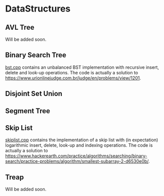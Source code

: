 # DataStructures

## AVL Tree
Will be added soon.

## Binary Search Tree
[bst.cpp](https://github.com/Electron1997/DataStructures/blob/main/bst.cpp) contains an unbalanced BST implementation with recursive insert, delete and look-up operations. The code is actually a solution to https://www.urionlinejudge.com.br/judge/en/problems/view/1201.

## Disjoint Set Union

## Segment Tree

## Skip List
[skiplist.cpp](https://github.com/Electron1997/DataStructures/blob/main/skiplist.cpp) contains the implementation of a skip list with (in expectation) logarithmic insert, delete, look-up and indexing operations. The code is actually a solution to https://www.hackerearth.com/practice/algorithms/searching/binary-search/practice-problems/algorithm/smallest-subarray-2-d6530e0b/.

## Treap
Will be added soon.





